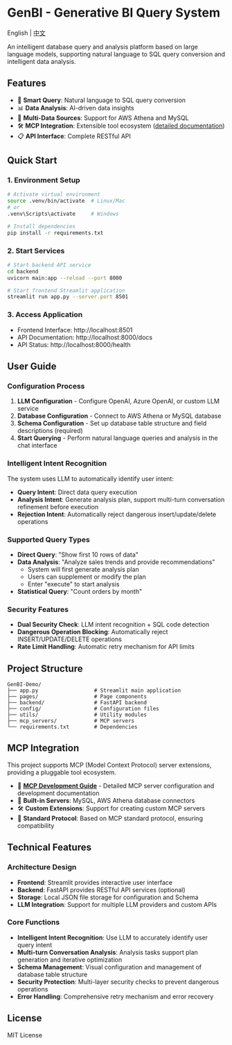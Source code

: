 # GenBI - Generative BI Query System

English | [中文](README.md)

An intelligent database query and analysis platform based on large language models, supporting natural language to SQL query conversion and intelligent data analysis.

## Features

- 🤖 **Smart Query**: Natural language to SQL query conversion
- 📊 **Data Analysis**: AI-driven data insights  
- 🔗 **Multi-Data Sources**: Support for AWS Athena and MySQL
- 🛠️ **MCP Integration**: Extensible tool ecosystem ([detailed documentation](mcp_servers/mcp_readme_en.md))
- 📋 **API Interface**: Complete RESTful API

## Quick Start

### 1. Environment Setup

```bash
# Activate virtual environment
source .venv/bin/activate  # Linux/Mac
# or
.venv\Scripts\activate     # Windows

# Install dependencies
pip install -r requirements.txt
```

### 2. Start Services

```bash
# Start backend API service
cd backend
uvicorn main:app --reload --port 8000

# Start frontend Streamlit application
streamlit run app.py --server.port 8501
```

### 3. Access Application

- Frontend Interface: http://localhost:8501
- API Documentation: http://localhost:8000/docs
- API Status: http://localhost:8000/health

## User Guide

### Configuration Process

1. **LLM Configuration** - Configure OpenAI, Azure OpenAI, or custom LLM service
2. **Database Configuration** - Connect to AWS Athena or MySQL database
3. **Schema Configuration** - Set up database table structure and field descriptions (required)
4. **Start Querying** - Perform natural language queries and analysis in the chat interface

### Intelligent Intent Recognition

The system uses LLM to automatically identify user intent:
- **Query Intent**: Direct data query execution
- **Analysis Intent**: Generate analysis plan, support multi-turn conversation refinement before execution
- **Rejection Intent**: Automatically reject dangerous insert/update/delete operations

### Supported Query Types

- **Direct Query**: "Show first 10 rows of data"
- **Data Analysis**: "Analyze sales trends and provide recommendations"
  - System will first generate analysis plan
  - Users can supplement or modify the plan
  - Enter "execute" to start analysis
- **Statistical Query**: "Count orders by month"

### Security Features

- **Dual Security Check**: LLM intent recognition + SQL code detection
- **Dangerous Operation Blocking**: Automatically reject INSERT/UPDATE/DELETE operations
- **Rate Limit Handling**: Automatic retry mechanism for API limits

## Project Structure

```
GenBI-Demo/
├── app.py                  # Streamlit main application
├── pages/                  # Page components
├── backend/                # FastAPI backend
├── config/                 # Configuration files
├── utils/                  # Utility modules
├── mcp_servers/            # MCP servers
└── requirements.txt        # Dependencies
```

## MCP Integration

This project supports MCP (Model Context Protocol) server extensions, providing a pluggable tool ecosystem.

- 📖 **[MCP Development Guide](mcp_servers/mcp_readme_en.md)** - Detailed MCP server configuration and development documentation
- 🔧 **Built-in Servers**: MySQL, AWS Athena database connectors
- 🛠️ **Custom Extensions**: Support for creating custom MCP servers
- 🔗 **Standard Protocol**: Based on MCP standard protocol, ensuring compatibility

## Technical Features

### Architecture Design
- **Frontend**: Streamlit provides interactive user interface
- **Backend**: FastAPI provides RESTful API services (optional)
- **Storage**: Local JSON file storage for configuration and Schema
- **LLM Integration**: Support for multiple LLM providers and custom APIs

### Core Functions
- **Intelligent Intent Recognition**: Use LLM to accurately identify user query intent
- **Multi-turn Conversation Analysis**: Analysis tasks support plan generation and iterative optimization
- **Schema Management**: Visual configuration and management of database table structure
- **Security Protection**: Multi-layer security checks to prevent dangerous operations
- **Error Handling**: Comprehensive retry mechanism and error recovery

## License

MIT License